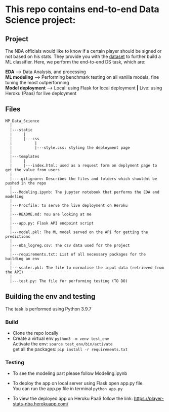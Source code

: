 # This repo contains end-to-end Data Science project:

## Project
The NBA officials would like to know if a certain player should be signed or not based on his stats. They provide you with the [dataset](nba_logreg.csv) to further build a ML classifier. Here, we perform the end-to-end DS task, which are:   

**EDA** --> Data Analysis, and processing  
**ML modeling** --> Performing benchmark testing on all vanilla models, fine tuning the most outperforming   
**Model deployment** --> Local: using Flask for local deployment **|** Live: using Heroku (Paas) for live deployment 

## Files

```
MP_Data_Science  
  |  
  |---static   
  |     |  
  |     |---css 
  |          |
  |          |---style.css: styling the deployment page
  |
  |---templates    
  |     |
  |     |---index.html: used as a request form on deplyment page to get the value from users
  |
  |---.gitignore: Describes the files and folders which shouldnt be pushed in the repo
  |
  |---Modeling.ipynb: The jupyter notebook that performs the EDA and modeling
  |
  |---Procfile: to serve the live deployment on Heroku
  |
  |---README.md: You are looking at me
  |
  |---app.py: Flask API endpoint script
  |
  |---model.pkl: The ML model served on the API for getting the predictions
  |
  |---nba_logreg.csv: The csv data used for the project 
  |
  |---requirements.txt: List of all necessary packages for the building an env
  |
  |---scaler.pkl: The file to normalise the input data (retrieved from the API)
  |
  |---test.py: The file for performing testing (TO DO)
```

## Building the env and testing   
The task is performed using Python 3.9.7

### Build
- Clone the repo locally
- Create a virtual env `python3 -m venv test_env`  
  Activate the env: `source test_env/bin/activate`  
  get all the packages: `pip install -r requirements.txt`

### Testing
- To see the modeling part please follow Modeling.ipynb  

- To deploy the app on local server using Flask open app.py file.  
  You can run the app.py file in terminal `python app.py`  

- To view the deployed app on Heroku PaaS follow the link: https://player-stats-nba.herokuapp.com/

